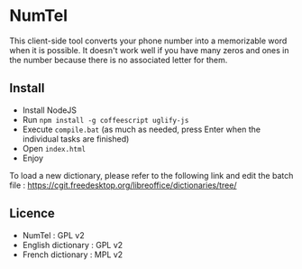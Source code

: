 
# NumTel

This client-side tool converts your phone number into a memorizable word when it is possible. It doesn't work well if you have many zeros and ones in the number because there is no associated letter for them.


## Install

- Install NodeJS
- Run `npm install -g coffeescript uglify-js`
- Execute `compile.bat` (as much as needed, press Enter when the individual tasks are finished)
- Open `index.html`
- Enjoy

To load a new dictionary, please refer to the following link and edit the batch file :
https://cgit.freedesktop.org/libreoffice/dictionaries/tree/


## Licence

- NumTel : GPL v2
- English dictionary : GPL v2
- French dictionary : MPL v2
